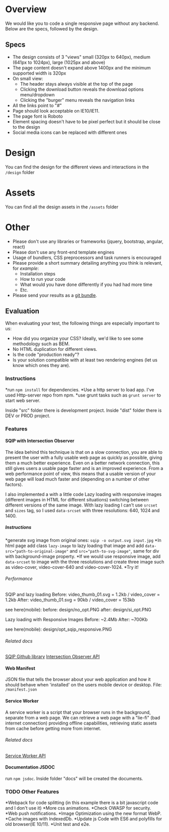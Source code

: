 # Overview
We would like you to code a single responsive page  without any backend. Below are the specs, followed by the design.

## Specs
- The design consists of 3 "views" small (320px to 640px), medium (641px to 1024px), large (1025px and above)
- The page content doesn't expand above 1400px and the minimum supported width is 320px
- On small view:
  * The header stays always visible at the top of the page
  * Clicking the download button reveals the download options menu/dropdown
  * Clicking the "burger" menu reveals the navigation links
- All the links point to "#"
- Page should look acceptable on IE10/IE11.
- The page font is Roboto
- Element spacing doesn't have to be pixel perfect but it should be close to the design
- Social media icons can be replaced with different ones

# Design
You can find the design for the different views and interactions in the `/design` folder

# Assets
You can find all the design assets in the `/assets` folder

# Other

- Please don't use any libraries or frameworks (jquery, bootstrap, angular, react)
- Please don't use any front-end template engines
- Usage of bundlers, CSS preprocessors and task runners is encouraged
- Please provide a short summary detailing anything you think is relevant, for _example_:
  - Installation steps
  - How to run your code
  - What would you have done differently if you had had more time
  - Etc.
- Please send your results as a [git bundle](https://git-scm.com/docs/git-bundle).

## Evaluation
When evaluating your test, the following things are especially important to us:

- How did you organize your CSS?  Ideally, we'd like to see some methodology such as BEM.
- No HTML duplication for different views.
- Is the code "production ready"?
- Is your solution compatible with at least two rendering engines (let us know which ones they are).


### Instructions
*run `npm install` for dependencies.
*Use a http server to load app. I've used Http-server repo from npm.
*use grunt tasks such as `grunt server` to start web server.

Inside "src" folder there is development project.
Inside "dist" folder there is DEV or PROD project.


### Features

#### SQIP with Intersection Observer
The idea behind this technique is that on a slow connection, you are able to present the user with a fully usable web page as quickly as possible,
giving them a much better experience. Even on a better network connection, this still gives users a usable page faster and is an improved experience.
From a web performance point of view, this means that a usable version of your web page will load much faster and (depending on a number of other factors).

I also implemented a with a little code Lazy loading with responsive images (different images in HTML for different situations) switching between different versions of the same image.
With lazy loading I can't use `srcset` and `sizes` tag, so I used `data-srcset` with three resolutions: 640, 1024 and 1400.

##### Instructions
*generate svg image from original ones: `sqip -o output.svg input.jpg`
*In html page add class `lazy-image` to lazy loading that image and add `data-src="path-to-original-image"` and `src="path-to-svg-image"`, same for div with background-image property.
*If we would use responsive image, add `data-srcset` to image with the three resolutions and create three image such as video-cover, video-cover-640 and video-cover-1024.
*Try it!

###### Performance
SQIP and lazy loading
Before: video_thumb_01.svg = 1.2kb / video_cover = 1.2kb
After: video_thumb_01.svg = 90kb / video_cover = 153kb

see here(mobile):
before: design/no_opt.PNG
after: design/si_opt.PNG

Lazy loading with Responsive Images
Before: ~2.4Mb
After: ~700Kb

see here(mobile):
design/opt_sqip_responsive.PNG

###### Related docs
[SQIP Github library](https://github.com/technopagan/sqip)
[Intersection Observer API](https://developer.mozilla.org/en-US/docs/Web/API/Intersection_Observer_API)

#### Web Manifest
JSON file that tells the browser about your web application and how it should behave when 'installed' on the users mobile device or desktop.
File: `/manifest.json`

#### Service Worker
A service worker is a script that your browser runs in the background, separate from a web page.
We can retrieve a web page with a "lie-fi" (bad internet connection) providing offline capabilities, retrieving static assets from cache before
getting more from internet.

###### Related docs
[Service Worker API](https://developer.mozilla.org/en-US/docs/Web/API/Service_Worker_API/Using_Service_Workers)

#### Documentation JSDOC
run `npm jsdoc`. Inside folder "docs" will be created the documents.

### TODO Other Features
*Webpack for code splitting (in this example there is a bit javascript code and I don't use it)
*More css animations.
*Check OWASP for security.
*Web push notifications.
*Image Optimization using the new format WebP.
*Cache images with IndexedDb.
*Update js Code with ES6 and polyfills for old browser(IE 10/11).
*Unit test and e2e.

